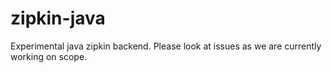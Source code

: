 # zipkin-java
Experimental java zipkin backend. Please look at issues as we are currently working on scope.
